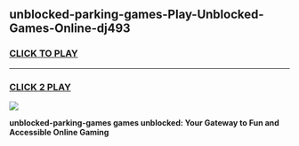 
## unblocked-parking-games-Play-Unblocked-Games-Online-dj493
<h3>
<a href="https://premium76.site?title=unblocked-parking-games&ref=25A">CLICK TO PLAY</a></h3>
<hr>

<h3>
<a href="https://premium76.site?title=unblocked-parking-games&ref=25A">CLICK 2 PLAY</a>
  
</h3>

<a href="https://premium76.site?title=unblocked-parking-games&ref=25A"><img src="https://clearcache.store/games.png"></a>


**unblocked-parking-games games unblocked: Your Gateway to Fun and Accessible Online Gaming**
